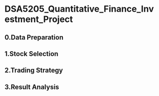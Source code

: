 # DSA5205_Quantitative_Finance_Investment_Project

## 0.Data Preparation 

## 1.Stock Selection  

## 2.Trading Strategy  

## 3.Result Analysis
